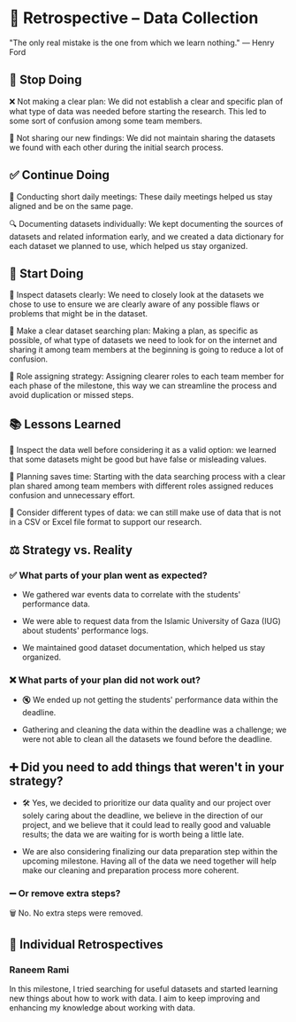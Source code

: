 # 🔄 Retrospective – Data Collection

"The only real mistake is the one from which we learn nothing."
— Henry Ford

## 🛑 Stop Doing

❌ Not making a clear plan: We did not establish a clear and specific plan of what type of data was needed before starting the research. This led to some sort of confusion among some team members.

🚫 Not sharing our new findings: We did not maintain sharing the datasets we found with each other during the initial search process.

## ✅ Continue Doing

🤝 Conducting short daily meetings: These daily meetings helped us stay aligned and be on the same page.

🔍 Documenting datasets individually: We kept documenting the sources of datasets and related information early, and we created a data dictionary for each dataset we planned to use, which helped us stay organized.

## 🌟 Start Doing

📝 Inspect datasets clearly: We need to closely look at the datasets we chose to use to ensure we are clearly aware of any possible flaws or problems that might be in the dataset.

🎯 Make a clear dataset searching plan: Making a plan, as specific as possible, of what type of datasets we need to look for on the internet and sharing it among team members at the beginning is going to reduce a lot of confusion.

👥 Role assigning strategy: Assigning clearer roles to each team member for each phase of the milestone, this way we can streamline the process and avoid duplication or missed steps.

## 📚 Lessons Learned

🔎 Inspect the data well before considering it as a valid option: we learned that some datasets might be good but have false or misleading values.

💬 Planning saves time: Starting with the data searching process with a clear plan shared among team members with different roles assigned reduces confusion and unnecessary effort.

🧠 Consider different types of data: we can still make use of data that is not in a CSV or Excel file format to support our research.

## ⚖️ Strategy vs. Reality

### ✅ What parts of your plan went as expected?

* We gathered war events data to correlate with the students' performance data.

* We were able to request data from the Islamic University of Gaza (IUG) about students' performance logs.

* We maintained good dataset documentation, which helped us stay organized.

### ❌ What parts of your plan did not work out?

* 🔇 We ended up not getting the students' performance data within the deadline.

* Gathering and cleaning the data within the deadline was a challenge; we were not able to clean all the datasets we found before the deadline.

## ➕ Did you need to add things that weren't in your strategy?

* 🛠️ Yes, we decided to prioritize our data quality and our project over solely caring about the deadline, we believe in the direction of our project, and we believe that it could lead to really good and valuable results; the data we are waiting for
is worth being a little late.

* We are also considering finalizing our data preparation step within the upcoming milestone. Having all of the data we need together will help make our cleaning and preparation process more coherent.

### ➖ Or remove extra steps?

🗑️ No. No extra steps were removed.

## 👤 Individual Retrospectives

### Raneem Rami

In this milestone, I tried searching for useful datasets and started learning new things about how to work with data. I aim to keep improving and enhancing my knowledge about working with data.
